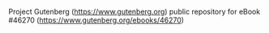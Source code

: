 Project Gutenberg (https://www.gutenberg.org) public repository for eBook #46270 (https://www.gutenberg.org/ebooks/46270)

